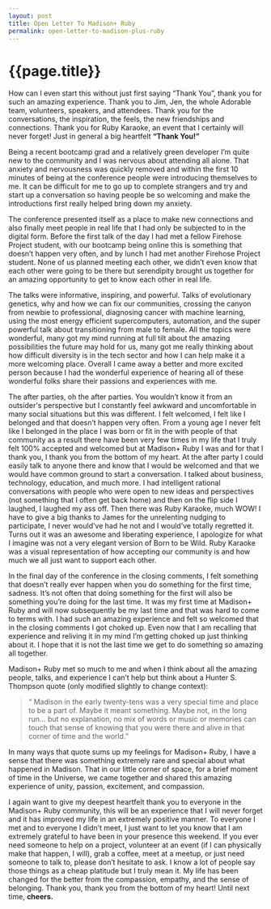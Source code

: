 ```yaml
---
layout: post
title: Open Letter To Madison+ Ruby
permalink: open-letter-to-madison-plus-ruby
---
```


# {{page.title}}

How can I even start this without just first saying “Thank You”, thank you for such an amazing experience. Thank you to Jim, Jen, the whole Adorable team, volunteers, speakers, and attendees. Thank you for the conversations, the inspiration, the feels, the new friendships and connections. Thank you for Ruby Karaoke, an event that I certainly will never forget! Just in general a big heartfelt **“Thank You!”**

Being a recent bootcamp grad and a relatively green developer I’m quite new to the community and I was nervous about attending all alone. That anxiety and nervousness was quickly removed and within the first 10 minutes of being at the conference people were introducing themselves to me. It can be difficult for me to go up to complete strangers and try and start up a conversation so having people be so welcoming and make the introductions first really helped bring down my anxiety.

The conference presented itself as a place to make new connections and also finally meet people in real life that I had only be subjected to in the digital form. Before the first talk of the day I had met a fellow Firehose Project student, with our bootcamp being online this is something that doesn’t happen very often, and by lunch I had met another Firehose Project student. None of us planned meeting each other, we didn’t even know that each other were going to be there but serendipity brought us together for an amazing opportunity to get to know each other in real life.

The talks were informative, inspiring, and powerful. Talks of evolutionary genetics, why and how we can fix our communities, crossing the canyon from newbie to professional, diagnosing cancer with machine learning, using the most energy efficient supercomputers, automation, and the super powerful talk about transitioning from male to female. All the topics were wonderful, many got my mind running at full tilt about the amazing possibilities the future may hold for us, many got me really thinking about how difficult diversity is in the tech sector and how I can help make it a more welcoming place. Overall I came away a better and more excited person because I had the wonderful experience of hearing all of these wonderful folks share their passions and experiences with me.

The after parties, oh the after parties. You wouldn’t know it from an outsider's perspective but I constantly feel awkward and uncomfortable in many social situations but this was different. I felt welcomed, I felt like I belonged and that doesn’t happen very often. From a young age I never felt like I belonged in the place I was born or fit in the with people of that community as a result there have been very few times in my life that I truly felt 100% accepted and welcomed but at Madison+ Ruby I was and for that I thank you, I thank you from the bottom of my heart. At the after party I could easily talk to anyone there and know that I would be welcomed and that we would have common ground to start a conversation. I talked about business, technology, education, and much more. I had intelligent rational conversations with people who were open to new ideas and perspectives (not something that I often get back home) and then on the flip side I laughed, I laughed my ass off. Then there was Ruby Karaoke, much WOW! I have to give a big thanks to James for the unrelenting nudging to participate, I never would’ve had he not and I would’ve totally regretted it. Turns out it was an awesome and liberating experience, I apologize for what I imagine was not a very elegant version of Born to be Wild. Ruby Karaoke was a visual representation of how accepting our community is and how much we all just want to support each other.

In the final day of the conference in the closing comments, I felt something that doesn’t really ever happen when you do something for the first time, sadness. It’s not often that doing something for the first will also be something you’re doing for the last time. It was my first time at Madison+ Ruby and will now subsequently be my last time and that was hard to come to terms with. I had such an amazing experience and felt so welcomed that in the closing comments I got choked up. Even now that I am recalling that experience and reliving it in my mind I’m getting choked up just thinking about it. I hope that it is not the last time we get to do something so amazing all together.

Madison+ Ruby met so much to me and when I think about all the amazing people, talks, and experience I can’t help but think about a Hunter S. Thompson quote (only modified slightly to change context):

> “ Madison in the early twenty-tens was a very special time and place to be a part of. Maybe it meant something. Maybe not, in the long run… but no explanation, no mix of words or music or memories can touch that sense of knowing that you were there and alive in that corner of time and the world.”

In many ways that quote sums up my feelings for Madison+ Ruby, I have a sense that there was something extremely rare and special about what happened in Madison. That in our little corner of space, for a brief moment of time in the Universe, we came together and shared this amazing experience of unity, passion, excitement, and compassion.

I again want to give my deepest heartfelt thank you to everyone in the Madison+ Ruby community, this will be an experience that I will never forget and it has improved my life in an extremely positive manner. To everyone I met and to everyone I didn’t meet, I just want to let you know that I am extremely grateful to have been in your presence this weekend. If you ever need someone to help on a project, volunteer at an event (if I can physically make that happen, I will), grab a coffee, meet at a meetup, or just need someone to talk to, please don’t hesitate to ask. I know a lot of people say those things as a cheap platitude but I truly mean it. My life has been changed for the better from the compassion, empathy, and the sense of belonging. Thank you, thank you from the bottom of my heart! Until next time, **cheers.**
